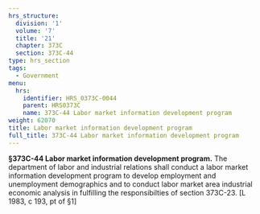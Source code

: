 ```yaml
---
hrs_structure:
  division: '1'
  volume: '7'
  title: '21'
  chapter: 373C
  section: 373C-44
type: hrs_section
tags:
  - Government
menu:
  hrs:
    identifier: HRS_0373C-0044
    parent: HRS0373C
    name: 373C-44 Labor market information development program
weight: 62070
title: Labor market information development program
full_title: 373C-44 Labor market information development program
---
```

**§373C-44 Labor market information development program.** The department of labor and industrial relations shall conduct a labor market information development program to develop employment and unemployment demographics and to conduct labor market area industrial economic analysis in fulfilling the responsibilties of section 373C-23\. [L 1983, c 193, pt of §1]